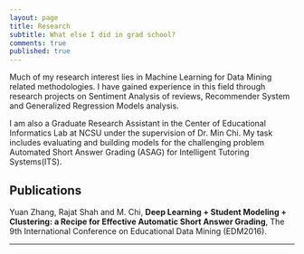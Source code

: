 ```yaml
---
layout: page
title: Research
subtitle: What else I did in grad school?
comments: true
published: true
---
```

Much of my research interest lies in Machine Learning for Data Mining related methodologies. I have gained experience in this field through research projects on Sentiment Analysis of reviews, Recommender System and Generalized Regression Models analysis.

I am also a Graduate Research Assistant in the Center of Educational Informatics Lab at NCSU under the supervision of Dr. Min Chi. My task includes evaluating and building models for the challenging problem Automated Short Answer Grading (ASAG) for Intelligent Tutoring Systems(ITS). 

## Publications

Yuan Zhang, Rajat Shah and M. Chi, **Deep Learning + Student Modeling + Clustering: a Recipe for Effective Automatic Short Answer Grading**, The 9th International Conference on Educational Data Mining (EDM2016).

---
